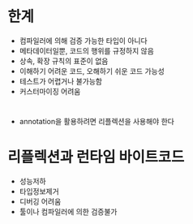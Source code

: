 # 한계

- 컴파일러에 의해 검증 가능한 타입이 아니다
- 메타데이터일뿐, 코드의 행위를 규정하지 않음
- 상속, 확장 규칙의 표준이 없음
- 이해하기 어려운 코드, 오해하기 쉬운 코드 가능성
- 테스트가 어렵거나 불가능함
- 커스터마이징 어려움


#
- annotation을 활용하려면 리플렉션을 사용해야 한다

# 리플렉션과 런타임 바이트코드
- 성능저하
- 타입정보제거
- 디버깅 어려움
- 툴이나 컴파일러에 의한 검증불가
